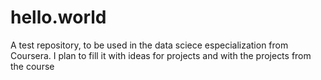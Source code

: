 # hello.world
A test repository, to be used in the data sciece especialization from Coursera. I plan to fill it with ideas for projects and with the projects from the course
